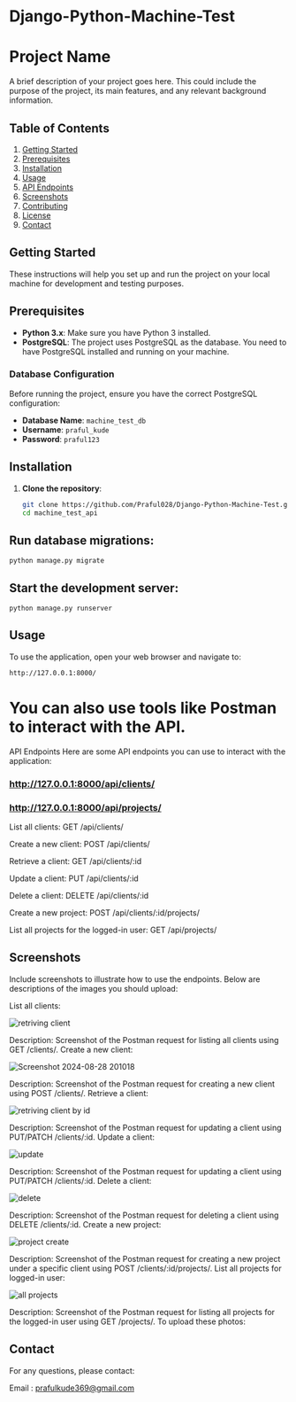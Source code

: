 ﻿# Django-Python-Machine-Test
# Project Name

A brief description of your project goes here. This could include the purpose of the project, its main features, and any relevant background information.

## Table of Contents

1. [Getting Started](#getting-started)
2. [Prerequisites](#prerequisites)
3. [Installation](#installation)
4. [Usage](#usage)
5. [API Endpoints](#api-endpoints)
6. [Screenshots](#screenshots)
7. [Contributing](#contributing)
8. [License](#license)
9. [Contact](#contact)

## Getting Started

These instructions will help you set up and run the project on your local machine for development and testing purposes.

## Prerequisites

- **Python 3.x**: Make sure you have Python 3 installed.
- **PostgreSQL**: The project uses PostgreSQL as the database. You need to have PostgreSQL installed and running on your machine.

### Database Configuration

Before running the project, ensure you have the correct PostgreSQL configuration:

- **Database Name**: `machine_test_db`
- **Username**: `praful_kude`
- **Password**: `praful123`

## Installation

1. **Clone the repository**:

   ```bash
   git clone https://github.com/Praful028/Django-Python-Machine-Test.git
   cd machine_test_api
   ```

## Run database migrations:

   ```
   python manage.py migrate
   ```

## Start the development server:
   ```
   python manage.py runserver
   ```

## Usage
To use the application, open your web browser and navigate to:
   ```
   http://127.0.0.1:8000/
   ```

# You can also use tools like Postman to interact with the API.
API Endpoints
Here are some API endpoints you can use to interact with the application:
### http://127.0.0.1:8000/api/clients/
### http://127.0.0.1:8000/api/projects/


List all clients:
GET /api/clients/

Create a new client:
POST /api/clients/

Retrieve a client:
GET /api/clients/:id

Update a client:
PUT /api/clients/:id

Delete a client:
DELETE /api/clients/:id

Create a new project:
POST /api/clients/:id/projects/

List all projects for the logged-in user:
GET /api/projects/

## Screenshots
Include screenshots to illustrate how to use the endpoints. Below are descriptions of the images you should upload:

List all clients:

![retriving client](https://github.com/user-attachments/assets/a211aea8-a347-407c-90b1-9c62bb3275b2)

Description: Screenshot of the Postman request for listing all clients using GET /clients/.
Create a new client:

![Screenshot 2024-08-28 201018](https://github.com/user-attachments/assets/6459b2e3-1c3c-420a-a227-952213ee64ad)

Description: Screenshot of the Postman request for creating a new client using POST /clients/.
Retrieve a client:

![retriving client by id](https://github.com/user-attachments/assets/1b1950c7-8ea0-404c-9481-820f6dac810d)


Description: Screenshot of the Postman request for updating a client using PUT/PATCH /clients/:id.
Update a client:

![update](https://github.com/user-attachments/assets/08042f7e-8a76-4f95-81b1-d0368c8c2319)


Description: Screenshot of the Postman request for updating a client using PUT/PATCH /clients/:id.
Delete a client:

![delete](https://github.com/user-attachments/assets/c4291f5c-dfb7-4a7e-868e-3108f016168f)


Description: Screenshot of the Postman request for deleting a client using DELETE /clients/:id.
Create a new project:

![project create](https://github.com/user-attachments/assets/b88e7eae-826c-41eb-a02c-9c7587c98e5c)


Description: Screenshot of the Postman request for creating a new project under a specific client using POST /clients/:id/projects/.
List all projects for logged-in user:

![all projects](https://github.com/user-attachments/assets/f60518b8-d19c-4fe5-ba21-99e4bdc7dd44)


Description: Screenshot of the Postman request for listing all projects for the logged-in user using GET /projects/.
To upload these photos:



## Contact
For any questions, please contact:

Email : prafulkude369@gmail.com

